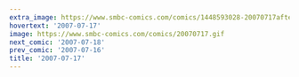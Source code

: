 ```yaml
---
extra_image: https://www.smbc-comics.com/comics/1448593028-20070717after.png
hovertext: '2007-07-17'
image: https://www.smbc-comics.com/comics/20070717.gif
next_comic: '2007-07-18'
prev_comic: '2007-07-16'
title: '2007-07-17'
---
```


